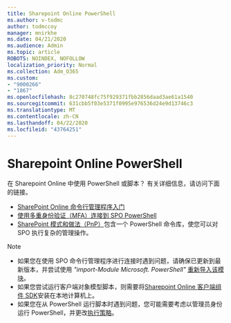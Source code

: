 ```yaml
---
title: Sharepoint Online PowerShell
ms.author: v-todmc
author: todmccoy
manager: mnirkhe
ms.date: 04/21/2020
ms.audience: Admin
ms.topic: article
ROBOTS: NOINDEX, NOFOLLOW
localization_priority: Normal
ms.collection: Adm_O365
ms.custom:
- "9000266"
- "1867"
ms.openlocfilehash: 8c270748fc75f929371fbb2856daad3ae61a1540
ms.sourcegitcommit: 631cbb5f03e5371f0995e976536d24e9d13746c3
ms.translationtype: MT
ms.contentlocale: zh-CN
ms.lasthandoff: 04/22/2020
ms.locfileid: "43764251"
---
```

# <a name="sharepoint-online-powershell"></a>Sharepoint Online PowerShell

在 Sharepoint Online 中使用 PowerShell 或脚本？ 有关详细信息，请访问下面的链接。
- [SharePoint Online 命令行管理程序入门](https://docs.microsoft.com/powershell/sharepoint/sharepoint-online/connect-sharepoint-online?view=sharepoint-ps)
- [使用多重身份验证（MFA）连接到 SPO PowerShell](https://docs.microsoft.com/powershell/sharepoint/sharepoint-online/connect-sharepoint-online?view=sharepoint-ps#to-connect-with-multifactor-authentication-mfa)
- [SharePoint 模式和做法（PnP）](https://docs.microsoft.com/powershell/sharepoint/sharepoint-pnp/sharepoint-pnp-cmdlets?view=sharepoint-ps)包含一个 PowerShell 命令库，使您可以对 SPO 执行复杂的管理操作。

> [!NOTE]
> - 如果您在使用 SPO 命令行管理程序进行连接时遇到问题，请确保已更新到最新版本，并尝试使用 *"import-Module Microsoft. PowerShell"* [重新导入该模块](https://docs.microsoft.com/powershell/developer/module/importing-a-powershell-module)。
> - 如果您尝试运行客户端对象模型脚本，则需要将[Sharepoint Online 客户端组件 SDK](https://www.microsoft.com/download/details.aspx?id=42038)安装在本地计算机上。
> - 如果您在从 PowerShell 运行脚本时遇到问题，您可能需要考虑以管理员身份运行 PowerShell，并更改[执行策略](https://docs.microsoft.com/powershell/module/microsoft.powershell.core/about/about_execution_policies?view=powershell-6)。